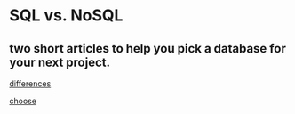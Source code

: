 # SQL vs. NoSQL

## two short articles to help you pick a database for your next project.

[differences](https://www.sitepoint.com/sql-vs-nosql-differences/)

[choose](https://www.sitepoint.com/sql-vs-nosql-choose/)
